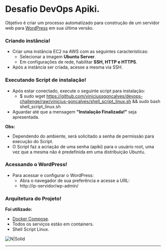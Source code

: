 # Desafio DevOps Apiki.

Objetivo é criar um processo automatizado para construção de um servidor web para [WordPress](https://wordpress.org/) em sua última versão.

### Criando instância!

- Criar uma instância EC2 na AWS com as seguintes características:
  - Selecionar a imagem **Ubuntu Server**.
  - Em configurações de rede, habilitar **SSH, HTTP e HTTPS**.
- Após a instância ser criada, acesse a mesma via SSH.

### Executando Script de instalação!

- Após estar conectado, execute o seguinte script para instalação:
  - $ sudo wget https://github.com/viniciussgoncalves/devops-challenge/raw/vinicius-goncalves/shell_script_linux.sh && sudo bash shell_script_linux.sh
- Aguardar até que a mensagem **"Instalação Finalizada!"** seja apresentada.

**Obs:**

- Dependendo do ambiente, será solicitado a senha de permissão para execução do Script.
- O Script faz a acriação de uma senha (apiki) para o usuário root, uma vez que a mesma não é predefinida em uma distribuição Ubuntu.

### Acessando o WordPress!

- Para acessar e configurar o WordPress:
  - Abra o navegador de sua preferência e acesse a URL:
  - http://ip-servidor/wp-admin/

### Arquitetura do Projeto!

**Foi utilizado:**

- [Docker Compose](https://docs.docker.com/compose/).
- Todos os serviços estão em containers.
- Shell Script Linux.

![N|Solid](https://i.ibb.co/hRjrrcD/devops-challenge-diagram-drawio.png)

---
